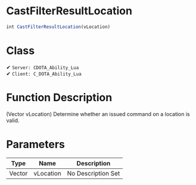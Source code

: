 # CastFilterResultLocation
```js	
int CastFilterResultLocation(vLocation)
```
# Class
✔ `Server: CDOTA_Ability_Lua`  
✔ `Client: C_DOTA_Ability_Lua`  

# Function Description
(Vector vLocation) Determine whether an issued command on a location is valid.
# Parameters
Type|Name|Description
--|--|--
Vector|vLocation|No Description Set
